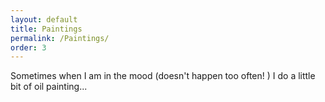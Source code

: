 ```yaml
---
layout: default
title: Paintings
permalink: /Paintings/
order: 3
---
```


Sometimes when I am in the mood (doesn't happen too often! ) I do a little bit of oil painting...
